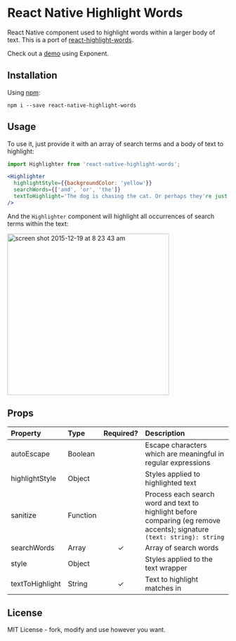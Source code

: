 # React Native Highlight Words
React Native component used to highlight words within a larger body of text. This is a port of [react-highlight-words](https://github.com/bvaughn/react-highlight-words).

Check out a [demo](https://getexponent.com/@clauderic/react-native-highlight-words) using Exponent.

## Installation
Using [npm](https://www.npmjs.com/package/react-native-highlight-words):
```
npm i --save react-native-highlight-words
```

## Usage

To use it, just provide it with an array of search terms and a body of text to highlight:

```jsx
import Highlighter from 'react-native-highlight-words';

<Highlighter
  highlightStyle={{backgroundColor: 'yellow'}}
  searchWords={['and', 'or', 'the']}
  textToHighlight='The dog is chasing the cat. Or perhaps they're just playing?'
/>
```

And the `Highlighter` component will highlight all occurrences of search terms within the text:

<img width="368" alt="screen shot 2015-12-19 at 8 23 43 am" src="https://cloud.githubusercontent.com/assets/29597/11914033/e3c319f6-a629-11e5-896d-1a5ce22c9ea2.png">


## Props

| Property        | Type          | Required? | Description                                                                                                             |
|:----------------|:--------------|:---------:|:------------------------------------------------------------------------------------------------------------------------|
| autoEscape      | Boolean       |           | Escape characters which are meaningful in regular expressions                                                           |
| highlightStyle  | Object        |           | Styles applied to highlighted text                                                                                      |
| sanitize        | Function      |           | Process each search word and text to highlight before comparing (eg remove accents); signature `(text: string): string` |
| searchWords     | Array<String> |     ✓     | Array of search words                                                                                                   |
| style           | Object        |           | Styles applied to the text wrapper                                                                                      |
| textToHighlight | String        |     ✓     | Text to highlight matches in                                                                                            |

## License
MIT License - fork, modify and use however you want.
